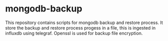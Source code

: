 # mongodb-backup
This repository contains scripts for mongodb backup and restore process. It store the backup and restore process progess in a file, this is ingested in influxdb using telegraf. Openssl is used for backup file encryption.
